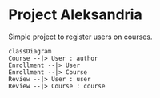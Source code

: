 Project Aleksandria
===============

Simple project to register users on courses.

```mermaid
classDiagram
Course --|> User : author
Enrollment --|> User
Enrollment --|> Course
Review --|> User : user
Review --|> Course : course